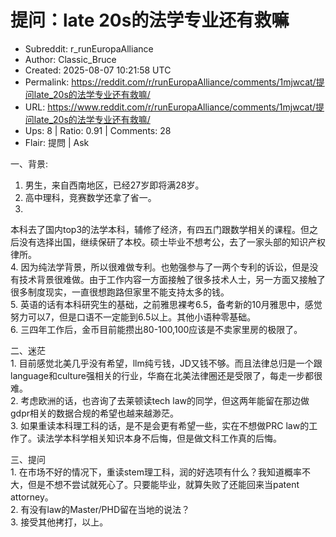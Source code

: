 # 提问：late 20s的法学专业还有救嘛

- Subreddit: r_runEuropaAlliance
- Author: Classic_Bruce
- Created: 2025-08-07 10:21:58 UTC
- Permalink: https://reddit.com/r/runEuropaAlliance/comments/1mjwcat/提问late_20s的法学专业还有救嘛/
- URL: https://www.reddit.com/r/runEuropaAlliance/comments/1mjwcat/提问late_20s的法学专业还有救嘛/
- Ups: 8 | Ratio: 0.91 | Comments: 28
- Flair: 提問 | Ask


一、背景:  
1. 男生，来自西南地区，已经27岁即将满28岁。  
2. 高中理科，竞赛数学还拿了省一。  
3.
本科去了国内top3的法学本科，辅修了经济，有四五门跟数学相关的课程。但之后没有选择出国，继续保研了本校。硕士毕业不想考公，去了一家头部的知识产权律所。  
4.
因为纯法学背景，所以很难做专利。也勉强参与了一两个专利的诉讼，但是没有技术背景很难做。由于工作内容一方面接触了很多技术人士，另一方面又接触了很多制度现实，一直很想跑路但家里不能支持太多的钱。  
5.
英语的话有本科研究生的基础，之前雅思裸考6.5，备考新的10月雅思中，感觉努力可以7，但是口语不一定能到6.5以上。其他小语种零基础。  
6. 三四年工作后，金币目前能攒出80-100,100应该是不卖家里房的极限了。

二、迷茫  
1.
目前感觉北美几乎没有希望，llm纯亏钱，JD又钱不够。而且法律总归是一个跟language和culture强相关的行业，华裔在北美法律圈还是受限了，每走一步都很难。  
2. 考虑欧洲的话，也咨询了去莱顿读tech
law的同学，但这两年能留在那边做gdpr相关的数据合规的希望也越来越渺茫。  
3. 如果重读本科理工科的话，是不是会更有希望一些，实在不想做PRC
law的工作了。读法学本科学相关知识本身不后悔，但是做文科工作真的后悔。

三、提问  
1.
在市场不好的情况下，重读stem理工科，润的好选项有什么？我知道概率不大，但是不想不尝试就死心了。只要能毕业，就算失败了还能回来当patent
attorney。  
2. 有没有law的Master/PHD留在当地的说法？  
3. 接受其他拷打，以上。

